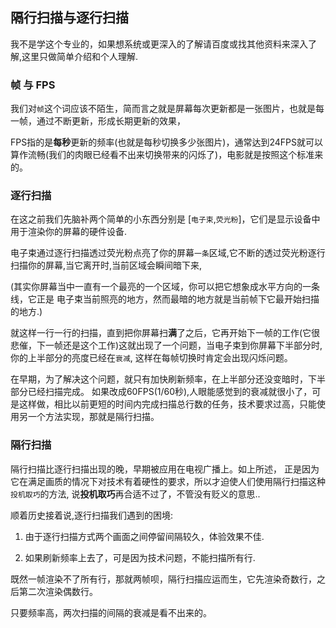 ## 隔行扫描与逐行扫描

我不是学这个专业的，如果想系统或更深入的了解请百度或找其他资料来深入了解,这里只做简单介绍和个人理解.

### 帧 与 FPS

我们对`帧`这个词应该不陌生，简而言之就是屏幕每次更新都是一张图片，也就是每一帧，通过不断更新，形成长期更新的效果，

FPS指的是**每秒**更新的频率(也就是每秒切换多少张图片)，通常达到24FPS就可以算作流畅(我们的肉眼已经看不出来切换带来的闪烁了)，电影就是按照这个标准来的。

### 逐行扫描

在这之前我们先脑补两个简单的小东西分别是 [`电子束`,`荧光粉`]，它们是显示设备中用于渲染你的屏幕的硬件设备.

电子束通过逐行扫描透过荧光粉点亮了你的屏幕`一条`区域,它不断的透过荧光粉逐行扫描你的屏幕,当它离开时,当前区域会瞬间暗下来,

(其实你屏幕当中一直有一个最亮的一个区域，你可以把它想象成水平方向的一条线，它正是
电子束当前照亮的地方，然而最暗的地方就是当前帧下它最开始扫描的地方.)

就这样一行一行的扫描，直到把你屏幕扫**满**了之后，它再开始下一帧的工作(它很悲催，下一帧还是这个工作)这就出现了一个问题，当电子束到你屏幕下半部分时,你的上半部分的亮度已经在`衰减`,
这样在每帧切换时肯定会出现闪烁问题。

在早期，为了解决这个问题，就只有加快刷新频率，在上半部分还没变暗时，下半部分已经扫描完成。
如果改成60FPS(1/60秒),人眼能感觉到的衰减就很小了，可是这样做，相比以前更短的时间内完成扫描总行数的任务，技术要求过高，只能使用另一个方法实现，那就是隔行扫描。


### 隔行扫描

隔行扫描比逐行扫描出现的晚，早期被应用在电视广播上。如上所述，
正是因为它在满足画质的情况下对技术有着硬性的要求，所以才迫使人们使用隔行扫描这种`投机取巧`的方法,
说**投机取巧**再合适不过了，不管没有贬义的意思..


顺着历史接着说,逐行扫描我们遇到的困境:

1. 由于逐行扫描方式两个画面之间停留间隔较久，体验效果不佳.

2. 如果刷新频率上去了，可是因为技术问题，不能扫描所有行.


既然一帧渲染不了所有行，那就两帧呗，隔行扫描应运而生，它先渲染奇数行，之后第二次渲染偶数行。

只要频率高，两次扫描的间隔的衰减是看不出来的。
